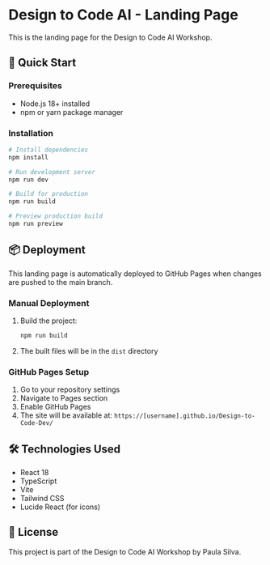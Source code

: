 # Design to Code AI - Landing Page

This is the landing page for the Design to Code AI Workshop.

## 🚀 Quick Start

### Prerequisites
- Node.js 18+ installed
- npm or yarn package manager

### Installation

```bash
# Install dependencies
npm install

# Run development server
npm run dev

# Build for production
npm run build

# Preview production build
npm run preview
```

## 📦 Deployment

This landing page is automatically deployed to GitHub Pages when changes are pushed to the main branch.

### Manual Deployment

1. Build the project:
   ```bash
   npm run build
   ```

2. The built files will be in the `dist` directory

### GitHub Pages Setup

1. Go to your repository settings
2. Navigate to Pages section
3. Enable GitHub Pages
4. The site will be available at: `https://[username].github.io/Design-to-Code-Dev/`

## 🛠️ Technologies Used

- React 18
- TypeScript
- Vite
- Tailwind CSS
- Lucide React (for icons)

## 📝 License

This project is part of the Design to Code AI Workshop by Paula Silva. 